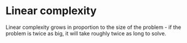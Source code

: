 # Linear complexity

Linear complexity grows in proportion to the size of the problem - if the problem is twice as big, it will take roughly twice as long to solve.
